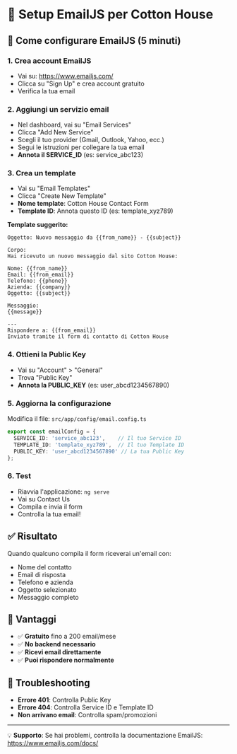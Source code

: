 # 📧 Setup EmailJS per Cotton House

## 🚀 Come configurare EmailJS (5 minuti)

### 1. **Crea account EmailJS**
- Vai su: https://www.emailjs.com/
- Clicca su "Sign Up" e crea account gratuito
- Verifica la tua email

### 2. **Aggiungi un servizio email**
- Nel dashboard, vai su "Email Services"
- Clicca "Add New Service"
- Scegli il tuo provider (Gmail, Outlook, Yahoo, ecc.)
- Segui le istruzioni per collegare la tua email
- **Annota il SERVICE_ID** (es: service_abc123)

### 3. **Crea un template**
- Vai su "Email Templates"
- Clicca "Create New Template"
- **Nome template**: Cotton House Contact Form
- **Template ID**: Annota questo ID (es: template_xyz789)

**Template suggerito:**
```
Oggetto: Nuovo messaggio da {{from_name}} - {{subject}}

Corpo:
Hai ricevuto un nuovo messaggio dal sito Cotton House:

Nome: {{from_name}}
Email: {{from_email}}
Telefono: {{phone}}
Azienda: {{company}}
Oggetto: {{subject}}

Messaggio:
{{message}}

---
Rispondere a: {{from_email}}
Inviato tramite il form di contatto di Cotton House
```

### 4. **Ottieni la Public Key**
- Vai su "Account" > "General"
- Trova "Public Key" 
- **Annota la PUBLIC_KEY** (es: user_abcd1234567890)

### 5. **Aggiorna la configurazione**
Modifica il file: `src/app/config/email.config.ts`

```typescript
export const emailConfig = {
  SERVICE_ID: 'service_abc123',    // Il tuo Service ID
  TEMPLATE_ID: 'template_xyz789',  // Il tuo Template ID
  PUBLIC_KEY: 'user_abcd1234567890' // La tua Public Key
};
```

### 6. **Test**
- Riavvia l'applicazione: `ng serve`
- Vai su Contact Us
- Compila e invia il form
- Controlla la tua email!

## ✅ **Risultato**
Quando qualcuno compila il form riceverai un'email con:
- Nome del contatto
- Email di risposta
- Telefono e azienda
- Oggetto selezionato
- Messaggio completo

## 🎯 **Vantaggi**
- ✅ **Gratuito** fino a 200 email/mese
- ✅ **No backend necessario**
- ✅ **Ricevi email direttamente**
- ✅ **Puoi rispondere normalmente**

## 🔧 **Troubleshooting**
- **Errore 401**: Controlla Public Key
- **Errore 404**: Controlla Service ID e Template ID
- **Non arrivano email**: Controlla spam/promozioni

---
💡 **Supporto**: Se hai problemi, controlla la documentazione EmailJS: https://www.emailjs.com/docs/